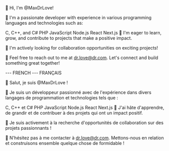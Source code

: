 👋 Hi, I'm @MaxDrLove!

🚀 I'm a passionate developer with experience in various programming languages and technologies such as:

C, C++, and C#
PHP
JavaScript
Node.js
React
Next.js
🌱 I'm eager to learn, grow, and contribute to projects that make a positive impact.

🤝 I'm actively looking for collaboration opportunities on exciting projects!

📮 Feel free to reach out to me at dr.love@dr.com. Let's connect and build something great together!

--- FRENCH 
--- FRANÇAIS

👋 Salut, je suis @MaxDrLove !

🚀 Je suis un développeur passionné avec de l'expérience dans divers langages de programmation et technologies tels que :

C, C++ et C#
PHP
JavaScript
Node.js
React
Next.js
🌱 J'ai hâte d'apprendre, de grandir et de contribuer à des projets qui ont un impact positif.

🤝 Je suis activement à la recherche d'opportunités de collaboration sur des projets passionnants !

📮 N'hésitez pas à me contacter à dr.love@dr.com. Mettons-nous en relation et construisons ensemble quelque chose de formidable !
